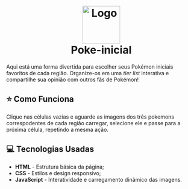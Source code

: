 <h1 align="center" id="project_name">
  <br/>
  <!-- Link externo ou local(.github). -->
  <img src="https://raw.githubusercontent.com/renataalvescunh/poke-starter/refs/heads/main/assets/favicon.png" alt="Logo" width="100px">
  <br/>
Poke-inicial  <br />
</h1>

Aqui está uma forma divertida para escolher seus Pokémon iniciais favoritos de cada região. Organize-os em uma *tier list* interativa e compartilhe sua opinião com outros fãs de Pokémon!


## ⭐ Como Funciona

Clique nas células vazias e aguarde as imagens dos três pokemons correspodentes de cada região carregar, selecione ele e passe para a próxima célula, repetindo a mesma ação. 

## 💻 Tecnologias Usadas

- **HTML** - Estrutura básica da página;
- **CSS** - Estilos e design responsivo;
- **JavaScript** - Interatividade e carregamento dinâmico das imagens.







